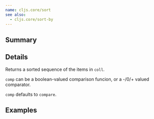 ```yaml
---
name: cljs.core/sort
see also:
  - cljs.core/sort-by
---
```


## Summary

## Details

Returns a sorted sequence of the items in `coll`.

`comp` can be a boolean-valued comparison funcion, or a -/0/+ valued comparator.

`comp` defaults to `compare`.

## Examples
